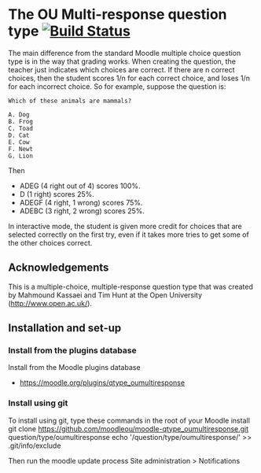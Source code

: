 # The OU Multi-response question type [![Build Status](https://travis-ci.org/moodleou/moodle-qtype_oumultiresponse.svg?branch=master)](https://travis-ci.org/moodleou/moodle-qtype_oumultiresponse)

The main difference from the standard Moodle multiple choice question type is
in the way that grading works. When creating the question, the teacher just
indicates which choices are correct. If there are n correct choices, then the
student scores 1/n for each correct choice, and loses 1/n for each incorrect
choice. So for example, suppose the question is:

    Which of these animals are mammals?

    A. Dog
    B. Frog
    C. Toad
    D. Cat
    E. Cow
    F. Newt
    G. Lion

Then
* ADEG (4 right out of 4) scores 100%.
* D (1 right) scores 25%.
* ADEGF (4 right, 1 wrong) scores 75%.
* ADEBC (3 right, 2 wrong) scores 25%.

In interactive mode, the student is given more credit for choices that are
selected correctly on the first try, even if it takes more tries to get
some of the other choices correct.


## Acknowledgements

This is a multiple-choice, multiple-response question type that was created by
Mahmound Kassaei and Tim Hunt at the Open University (http://www.open.ac.uk/).


## Installation and set-up

### Install from the plugins database

Install from the Moodle plugins database
* https://moodle.org/plugins/qtype_oumultiresponse

### Install using git

To install using git, type these commands in the root of your Moodle install
    git clone https://github.com/moodleou/moodle-qtype_oumultiresponse.git question/type/oumultiresponse
    echo '/question/type/oumultiresponse/' >> .git/info/exclude

Then run the moodle update process
Site administration > Notifications
